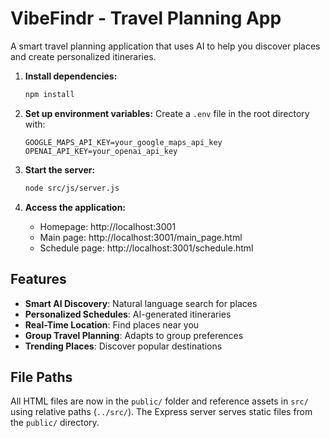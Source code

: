 # VibeFindr - Travel Planning App

A smart travel planning application that uses AI to help you discover places and create personalized itineraries.


1. **Install dependencies:**

   ```bash
   npm install
   ```

2. **Set up environment variables:**
   Create a `.env` file in the root directory with:

   ```
   GOOGLE_MAPS_API_KEY=your_google_maps_api_key
   OPENAI_API_KEY=your_openai_api_key
   ```

3. **Start the server:**

   ```bash
   node src/js/server.js
   ```

4. **Access the application:**
   - Homepage: http://localhost:3001
   - Main page: http://localhost:3001/main_page.html
   - Schedule page: http://localhost:3001/schedule.html

## Features

- **Smart AI Discovery**: Natural language search for places
- **Personalized Schedules**: AI-generated itineraries
- **Real-Time Location**: Find places near you
- **Group Travel Planning**: Adapts to group preferences
- **Trending Places**: Discover popular destinations

## File Paths

All HTML files are now in the `public/` folder and reference assets in `src/` using relative paths (`../src/`). The Express server serves static files from the `public/` directory.
